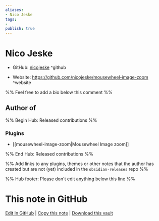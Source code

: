 ```yaml
---
aliases:
- Nico Jeske
tags:
- 
publish: true
---
```


# Nico Jeske

- GitHub: [nicojeske](https://github.com/nicojeske/) ^github
<!-- - Discord: `@` ^discord-->
- Website: <https://github.com/nicojeske/mousewheel-image-zoom> ^website
<!-- - [[Publish sites|Publish site]]: ^publish-->

%% Feel free to add a bio below this comment %%


## Author of

%% Begin Hub: Released contributions %%
### Plugins
- [[mousewheel-image-zoom|Mousewheel Image zoom]]

%% End Hub: Released contributions %%

%% Add links to any plugins, themes or other notes that the author has created but are not (yet) included in the `obsidian-releases` repo %%

<!--
### Unlisted plugins
-->

<!--
### Others
-->

<!--
## Sponsor this author

- [[GitHub sponsors]]: [Sponsor @nicojeske on GitHub Sponsors](https://github.com/sponsors/nicojeske) ^github-sponsor
- [[Buy me a coffee]]: ^buy-me-a-coffee
- [[PayPal]]: ^paypal
- [[Patreon]]: ^patreon

-->

<!--
## Follow this author

- [[YouTube Channels|On YouTube]]: ^youtube
- Twitter: ^twitter
- ...
-->

%% Hub footer: Please don't edit anything below this line %%

# This note in GitHub

<span class="git-footer">[Edit In GitHub](https://github.dev/obsidian-community/obsidian-hub/blob/main/01%20-%20Community/People/nicojeske.md "git-hub-edit-note") | [Copy this note](https://raw.githubusercontent.com/obsidian-community/obsidian-hub/main/01%20-%20Community/People/nicojeske.md "git-hub-copy-note") | [Download this vault](https://github.com/obsidian-community/obsidian-hub/archive/refs/heads/main.zip "git-hub-download-vault") </span>

